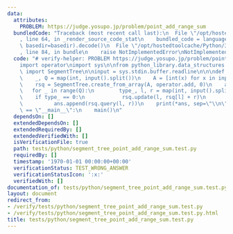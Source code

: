 ```yaml
---
data:
  attributes:
    PROBLEM: https://judge.yosupo.jp/problem/point_add_range_sum
  bundledCode: "Traceback (most recent call last):\n  File \"/opt/hostedtoolcache/Python/3.8.5/x64/lib/python3.8/site-packages/onlinejudge_verify/documentation/build.py\"\
    , line 64, in _render_source_code_stat\n    bundled_code = language.bundle(stat.path,\
    \ basedir=basedir).decode()\n  File \"/opt/hostedtoolcache/Python/3.8.5/x64/lib/python3.8/site-packages/onlinejudge_verify/languages/python.py\"\
    , line 84, in bundle\n    raise NotImplementedError\nNotImplementedError\n"
  code: "# verify-helper: PROBLEM https://judge.yosupo.jp/problem/point_add_range_sum\n\
    import operator\nimport sys\n\nfrom python_library.data_structures.segment_tree\
    \ import SegmentTree\n\ninput = sys.stdin.buffer.readline\n\n\ndef main() -> None:\n\
    \    _, Q = map(int, input().split())\n    A = [int(x) for x in input().split()]\n\
    \    rsq = SegmentTree.create_from_array(A, operator.add, 0)\n    ans = []\n \
    \   for _ in range(Q):\n        type_, l, r = map(int, input().split())\n    \
    \    if type_ == 0:\n            rsq.update(l, rsq[l] + r)\n        else:\n  \
    \          ans.append(rsq.query(l, r))\n    print(*ans, sep=\"\\n\")\n\n\nif __name__\
    \ == \"__main__\":\n    main()\n"
  dependsOn: []
  extendedDependsOn: []
  extendedRequiredBy: []
  extendedVerifiedWith: []
  isVerificationFile: true
  path: tests/python/segment_tree_point_add_range_sum.test.py
  requiredBy: []
  timestamp: '1970-01-01 00:00:00+00:00'
  verificationStatus: TEST_WRONG_ANSWER
  verificationStatusIcon: ':x:'
  verifiedWith: []
documentation_of: tests/python/segment_tree_point_add_range_sum.test.py
layout: document
redirect_from:
- /verify/tests/python/segment_tree_point_add_range_sum.test.py
- /verify/tests/python/segment_tree_point_add_range_sum.test.py.html
title: tests/python/segment_tree_point_add_range_sum.test.py
---
```


